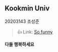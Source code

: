 ## Kookmin Univ
20203143 조성준
> :+1: Link: [So funny][googlelink]

[googlelink]: https://youtube.com/shorts/4KQyhsnvHyc?si=WVhDoqe2rMC238jO

**다들 행복하세요**
